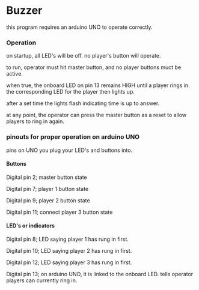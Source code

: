 # Buzzer

this program requires an arduino UNO to operate correctly.

### Operation
on startup, all LED's will be off. no player's button will operate. 

to run, operator must hit master button, and no player buttons muct be active. 

when true, the onboard LED on pin 13 remains HIGH until a player rings in. the corresponding LED for the player then lights up.

after a set time the lights flash indicating time is up to answer.

at any point, the operator can press the master button as a reset to allow players to ring in again.


### pinouts for proper operation on arduino UNO

pins on UNO you plug your LED's and buttons into.

#### Buttons

Digital pin 2; master button state

Digital pin 7; player 1 button state

Digital pin 9; player 2 button state

Digital pin 11; connect player 3 button state


#### LED's or indicators

Digital pin 8; LED saying player 1 has rung in first.

Digital pin 10; LED saying player 2 has rung in first.

Digital pin 12; LED saying player 3 has rung in first.

Digital pin 13; on arduino UNO, it is linked to the onboard LED. tells operator players can currently ring in.


